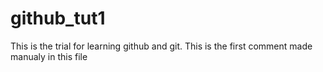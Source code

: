 # github_tut1
This is the trial for learning github and git.
This is the first comment made manualy in this file
